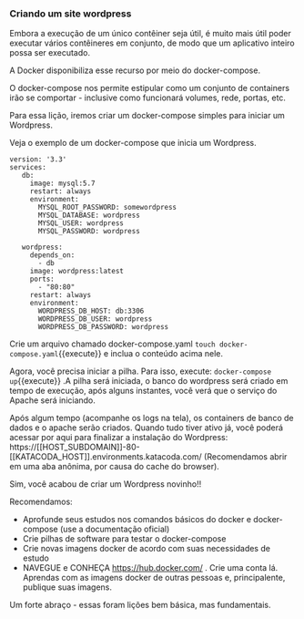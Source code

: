### Criando um site wordpress

Embora a execução de um único contêiner seja útil, é muito mais útil poder executar vários contêineres em conjunto, de modo que um aplicativo inteiro possa ser executado.


A Docker disponibiliza esse recurso por meio do docker-compose.


O docker-compose nos permite estipular como um conjunto de containers irão se comportar - inclusive como funcionará volumes, rede, portas, etc.

Para essa lição, iremos criar um docker-compose simples para iniciar um Wordpress.


Veja o exemplo de um docker-compose que inicia um Wordpress.


    version: '3.3'
    services:
       db:
         image: mysql:5.7
         restart: always
         environment:
           MYSQL_ROOT_PASSWORD: somewordpress
           MYSQL_DATABASE: wordpress
           MYSQL_USER: wordpress
           MYSQL_PASSWORD: wordpress   

       wordpress:
         depends_on:
           - db
         image: wordpress:latest
         ports:
           - "80:80"
         restart: always
         environment:
           WORDPRESS_DB_HOST: db:3306
           WORDPRESS_DB_USER: wordpress
           WORDPRESS_DB_PASSWORD: wordpress




Crie um arquivo chamado docker-compose.yaml `touch docker-compose.yaml`{{execute}} e inclua o conteúdo acima nele.


Agora, você precisa iniciar a pilha. Para isso, execute: `docker-compose up`{{execute}} .A pilha será iniciada, o banco do wordpress será criado em tempo de execução, após alguns instantes, você verá que o serviço do Apache será iniciando.



Após algum tempo (acompanhe os logs na tela), os containers de banco de dados e o apache serão criados. Quando tudo tiver ativo já, você poderá acessar por aqui para finalizar a instalação do Wordpress: https://[[HOST_SUBDOMAIN]]-80-[[KATACODA_HOST]].environments.katacoda.com/ (Recomendamos abrir em uma aba anônima, por causa do cache do browser).


Sim, você acabou de criar um Wordpress novinho!!




Recomendamos:
  * Aprofunde seus estudos nos comandos básicos do docker e docker-compose (use a documentação oficial)
  * Crie pilhas de software para testar o docker-compose
  * Crie novas imagens docker de acordo com suas necessidades de estudo
  * NAVEGUE e CONHEÇA https://hub.docker.com/ . Crie uma conta lá. Aprendas com as imagens docker de outras pessoas e, principalente, publique suas imagens.


Um forte abraço - essas foram lições bem básica, mas fundamentais.
